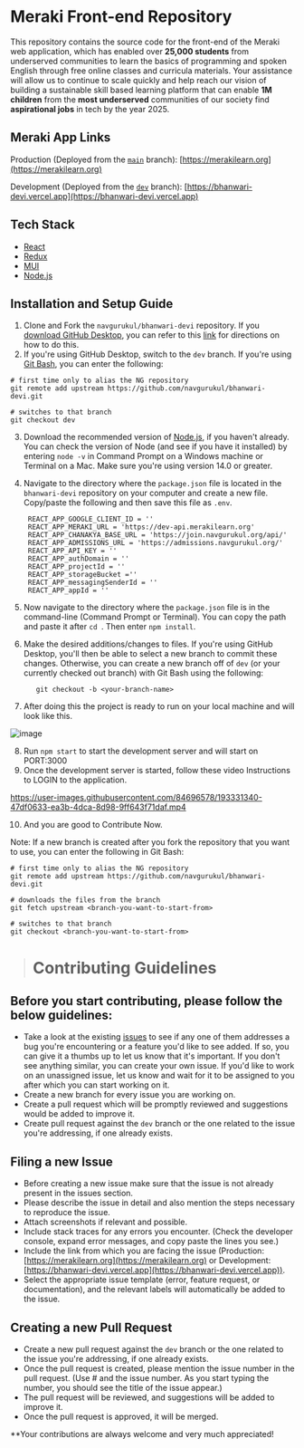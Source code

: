 # Meraki Front-end Repository

This repository contains the source code for the front-end of the Meraki web application, which has enabled over **25,000 students** from underserved communities to learn the basics of programming and spoken English through free online classes and curricula materials. Your assistance will allow us to continue to scale quickly and help reach our vision of building a sustainable skill based learning platform that can enable **1M children** from the **most underserved** communities of our society find **aspirational jobs** in tech by the year 2025.

## Meraki App Links

Production (Deployed from the [`main`](https://github.com/navgurukul/bhanwari-devi) branch): [https://merakilearn.org](https://merakilearn.org)

Development (Deployed from the [`dev`](https://github.com/navgurukul/bhanwari-devi/tree/dev) branch): [https://bhanwari-devi.vercel.app](https://bhanwari-devi.vercel.app)

## Tech Stack

- [React](https://reactjs.org/)
- [Redux](https://redux.js.org/)
- [MUI](https://mui.com/)
- [Node.js](https://nodejs.org/)

## Installation and Setup Guide

1. Clone and Fork the `navgurukul/bhanwari-devi` repository. If you [download GitHub Desktop](https://desktop.github.com), you can refer to this [link](https://docs.github.com/en/desktop/contributing-and-collaborating-using-github-desktop/adding-and-cloning-repositories/cloning-and-forking-repositories-from-github-desktop) for directions on how to do this.
2. If you're using GitHub Desktop, switch to the `dev` branch. If you're using [Git Bash](https://git-scm.com/downloads), you can enter the following:
```
# first time only to alias the NG repository
git remote add upstream https://github.com/navgurukul/bhanwari-devi.git

# switches to that branch
git checkout dev
```
3. Download the recommended version of [Node.js](https://nodejs.org/), if you haven't already. You can check the version of Node (and see if you have it installed) by entering `node -v` in Command Prompt on a Windows machine or Terminal on a Mac. Make sure you're using version 14.0 or greater.
4. Navigate to the directory where the `package.json` file is located in the `bhanwari-devi` repository on your computer and create a new file. Copy/paste the following and then save this file as `.env`.

   ```.env
    REACT_APP_GOOGLE_CLIENT_ID = ''
    REACT_APP_MERAKI_URL = 'https://dev-api.merakilearn.org'
    REACT_APP_CHANAKYA_BASE_URL = 'https://join.navgurukul.org/api/'
    REACT_APP_ADMISSIONS_URL = 'https://admissions.navgurukul.org/'
    REACT_APP_API_KEY = ''
    REACT_APP_authDomain = ''
    REACT_APP_projectId = ''
    REACT_APP_storageBucket =''
    REACT_APP_messagingSenderId = ''
    REACT_APP_appId = ''
   ```
5. Now navigate to the directory where the `package.json` file is in the command-line (Command Prompt or Terminal). You can copy the path and paste it after `cd `. Then enter `npm install`. 
6. Make the desired additions/changes to files. If you're using GitHub Desktop, you'll then be able to select a new branch to commit these changes. Otherwise, you can create a new branch off of `dev` (or your currently checked out branch) with Git Bash using the following:
   ```git
      git checkout -b <your-branch-name>
   ```
7. After doing this the project is ready to run on your local machine and will look like this.

![image](https://user-images.githubusercontent.com/84696578/193329990-e134e4cf-dc44-4258-83b3-811e9ed55656.png)

8. Run `npm start` to start the development server and will start on PORT:3000
9. Once the development server is started, follow these video Instructions to LOGIN to the application.


https://user-images.githubusercontent.com/84696578/193331340-47df0633-ea3b-4dca-8d98-9ff643f71daf.mp4

10. And you are good to Contribute Now.

Note: If a new branch is created after you fork the repository that you want to use, you can enter the following in Git Bash:
```
# first time only to alias the NG repository
git remote add upstream https://github.com/navgurukul/bhanwari-devi.git

# downloads the files from the branch 
git fetch upstream <branch-you-want-to-start-from>

# switches to that branch
git checkout <branch-you-want-to-start-from>
```

> # Contributing Guidelines

## Before you start contributing, please follow the below guidelines:

- Take a look at the existing [issues](https://github.com/navgurukul/bhanwari-devi/issues) to see if any one of them addresses a bug you're encountering or a feature you'd like to see added. If so, you can give it a thumbs up to let us know that it's important. If you don't see anything similar, you can create your own issue. If you'd like to work on an unassigned issue, let us know and wait for it to be assigned to you after which you can start working on it.
- Create a new branch for every issue you are working on.
- Create a pull request which will be promptly reviewed and suggestions would be added to improve it.
- Create pull request against the `dev` branch or the one related to the issue you're addressing, if one already exists.

## Filing a new Issue

- Before creating a new issue make sure that the issue is not already present in the issues section.
- Please describe the issue in detail and also mention the steps necessary to reproduce the issue.
- Attach screenshots if relevant and possible.
- Include stack traces for any errors you encounter. (Check the developer console, expand error messages, and copy paste the lines you see.)
- Include the link from which you are facing the issue (Production: [https://merakilearn.org](https://merakilearn.org) or Development: [https://bhanwari-devi.vercel.app](https://bhanwari-devi.vercel.app)).
- Select the appropriate issue template (error, feature request, or documentation), and the relevant labels will automatically be added to the issue.

## Creating a new Pull Request

- Create a new pull request against the `dev` branch or the one related to the issue you're addressing, if one already exists.
- Once the pull request is created, please mention the issue number in the pull request. (Use # and the issue number. As you start typing the number, you should see the title of the issue appear.)
- The pull request will be reviewed, and suggestions will be added to improve it.
- Once the pull request is approved, it will be merged.

**Your contributions are always welcome and very much appreciated!
